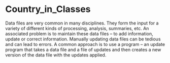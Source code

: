 # Country_in_Classes
Data files are very common in many disciplines. They form the input for a variety of different kinds of processing, analysis, summaries, etc. An associated problem is to maintain these data files – to add information, update or correct information. Manually updating data files can be tedious and can lead to errors. A common approach is to use a program – an update program that takes a data file and a file of updates and then creates a new version of the data file with the updates applied. 


